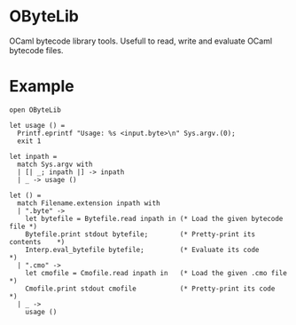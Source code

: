 OByteLib
========

OCaml bytecode library tools.
Usefull to read, write and evaluate OCaml bytecode files.

Example
=======

```
open OByteLib

let usage () =
  Printf.eprintf "Usage: %s <input.byte>\n" Sys.argv.(0);
  exit 1
    
let inpath =
  match Sys.argv with
  | [| _; inpath |] -> inpath
  | _ -> usage ()
  
let () =
  match Filename.extension inpath with
  | ".byte" ->
    let bytefile = Bytefile.read inpath in (* Load the given bytecode file *)
    Bytefile.print stdout bytefile;        (* Pretty-print its contents    *)
    Interp.eval_bytefile bytefile;         (* Evaluate its code            *)
  | ".cmo" ->
    let cmofile = Cmofile.read inpath in   (* Load the given .cmo file *)
    Cmofile.print stdout cmofile           (* Pretty-print its code    *)
  | _ ->
    usage ()
```
